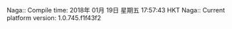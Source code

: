 Naga:: Compile time: 2018年 01月 19日 星期五 17:57:43 HKT
Naga:: Current platform version: 1.0.745.f1f43f2
